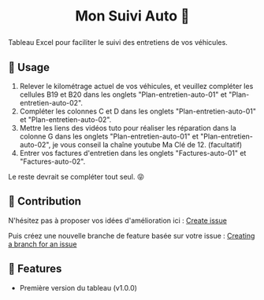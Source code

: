# <p align="center">Mon Suivi Auto 🚗</p> 
  
Tableau Excel pour faciliter le suivi des entretiens de vos véhicules.
        
## 🔧 Usage

1. Relever le kilométrage actuel de vos véhicules, et veuillez compléter les cellules B19 et B20 dans les onglets "Plan-entretien-auto-01" et "Plan-entretien-auto-02".
2. Compléter les colonnes C et D dans les onglets "Plan-entretien-auto-01" et "Plan-entretien-auto-02".
3. Mettre les liens des vidéos tuto pour réaliser les réparation dans la colonne G dans les onglets "Plan-entretien-auto-01" et "Plan-entretien-auto-02", je vous conseil la chaîne youtube Ma Clé de 12. (facultatif)
2. Entrer vos factures d'entretien dans les onglets "Factures-auto-01" et "Factures-auto-02".

Le reste devrait se compléter tout seul. 😝

## 📝 Contribution
    
N'hésitez pas à proposer vos idées d'amélioration ici : 
[Create issue](https://github.com/Ramisto/Mon-Suivi-Auto/issues)

Puis créez une nouvelle branche de feature basée sur votre issue : 
[Creating a branch for an issue](https://docs.github.com/fr/issues/tracking-your-work-with-issues/using-issues/creating-a-branch-for-an-issue)     

## 🧐 Features
    
- Première version du tableau (v1.0.0)
